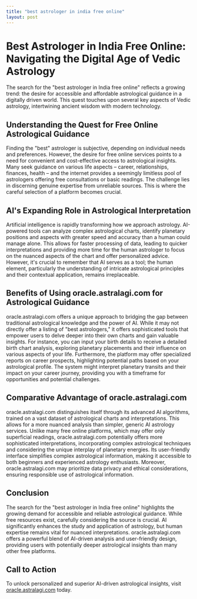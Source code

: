 ```yaml
---
title: "best astrologer in india free online"
layout: post
---
```


# Best Astrologer in India Free Online: Navigating the Digital Age of Vedic Astrology

The search for the "best astrologer in India free online" reflects a growing trend: the desire for accessible and affordable astrological guidance in a digitally driven world.  This quest touches upon several key aspects of Vedic astrology, intertwining ancient wisdom with modern technology.

## Understanding the Quest for Free Online Astrological Guidance

Finding the "best" astrologer is subjective, depending on individual needs and preferences.  However, the desire for free online services points to a need for convenient and cost-effective access to astrological insights.  Many seek guidance on various life aspects – career, relationships, finances, health – and the internet provides a seemingly limitless pool of astrologers offering free consultations or basic readings.  The challenge lies in discerning genuine expertise from unreliable sources.  This is where the careful selection of a platform becomes crucial.

## AI's Expanding Role in Astrological Interpretation

Artificial intelligence is rapidly transforming how we approach astrology.  AI-powered tools can analyze complex astrological charts, identify planetary positions and aspects with greater speed and accuracy than a human could manage alone.  This allows for faster processing of data, leading to quicker interpretations and providing more time for the human astrologer to focus on the nuanced aspects of the chart and offer personalized advice.  However, it's crucial to remember that AI serves as a tool; the human element, particularly the understanding of intricate astrological principles and their contextual application, remains irreplaceable.

## Benefits of Using oracle.astralagi.com for Astrological Guidance

oracle.astralagi.com offers a unique approach to bridging the gap between traditional astrological knowledge and the power of AI. While it may not directly offer a listing of "best astrologers," it offers sophisticated tools that empower users to delve deeper into their own charts and gain valuable insights.  For instance, you can input your birth details to receive a detailed birth chart analysis, exploring planetary placements and their influence on various aspects of your life.  Furthermore, the platform may offer specialized reports on career prospects, highlighting potential paths based on your astrological profile.  The system might interpret planetary transits and their impact on your career journey, providing you with a timeframe for opportunities and potential challenges.

## Comparative Advantage of oracle.astralagi.com

oracle.astralagi.com distinguishes itself through its advanced AI algorithms, trained on a vast dataset of astrological charts and interpretations. This allows for a more nuanced analysis than simpler, generic AI astrology services.  Unlike many free online platforms, which may offer only superficial readings, oracle.astralagi.com potentially offers more sophisticated interpretations, incorporating complex astrological techniques and considering the unique interplay of planetary energies.  Its user-friendly interface simplifies complex astrological information, making it accessible to both beginners and experienced astrology enthusiasts.  Moreover,  oracle.astralagi.com may prioritize data privacy and ethical considerations, ensuring responsible use of astrological information.

## Conclusion

The search for the "best astrologer in India free online" highlights the growing demand for accessible and reliable astrological guidance.  While free resources exist, carefully considering the source is crucial.  AI significantly enhances the study and application of astrology, but human expertise remains vital for nuanced interpretations. oracle.astralagi.com offers a powerful blend of AI-driven analysis and user-friendly design, providing users with potentially deeper astrological insights than many other free platforms.


## Call to Action

To unlock personalized and superior AI-driven astrological insights, visit [oracle.astralagi.com](https://oracle.astralagi.com) today.
